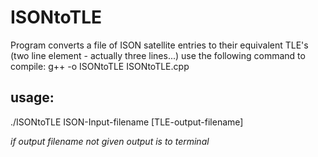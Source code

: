 # ISONtoTLE
Program converts a file of ISON satellite entries to their equivalent TLE's (two line element - actually three lines...)
use the following command to compile:
g++ -o ISONtoTLE ISONtoTLE.cpp

## **usage:**
./ISONtoTLE ISON-Input-filename [TLE-output-filename]

*if output filename not given output is to terminal*
